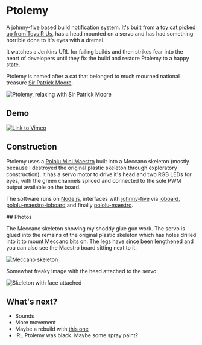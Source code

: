 # Ptolemy

A [johnny-five](https://github.com/rwaldron/johnny-five) based build notification system.  It's built from a [toy cat picked up from Toys R Us](http://www.toysrus.co.uk/Toys-R-Us/Toys/Soft-Toys/Fur-Real-White-Walking-Kitty\(0079055\)), has a head mounted on a servo and has had something horrible done to it's eyes with a dremel.

It watches a Jenkins URL for failing builds and then strikes fear into the heart of developers until they fix the build and restore Ptolemy to a happy state.

Ptolemy is named after a cat that belonged to much mourned national treasure [Sir Patrick Moore](http://en.wikipedia.org/wiki/Patrick_Moore).

![Ptolemy, relaxing with Sir Patrick Moore](https://raw.github.com/achingbrain/build-cat/master/assets/ptolemy.jpg)

## Demo

[![Link to Vimeo](https://raw.github.com/achingbrain/build-cat/master/assets/video.jpg)](https://vimeo.com/77849849)

## Construction

Ptolemy uses a [Pololu Mini Maestro](http://www.pololu.com/catalog/product/1352) built into a Meccano skeleton (mostly because I destroyed the original plastic skeleton through exploratory construction).  It has a servo motor to drive it's head and two RGB LEDs for eyes, with the green channels spliced and connected to the sole PWM output available on the board.

The software runs on [Node.js](http://nodejs.org/), interfaces with [johnny-five](https://github.com/rwaldron/johnny-five) via [ioboard](https://github.com/achingbrain/node-ioboard), [pololu-maestro-ioboard](https://github.com/achingbrain/node-maestro-ioboard) and finally [pololu-maestro](https://github.com/omcaree/node-pololumaestro).

## Photos

The Meccano skeleton showing my shoddy glue gun work.  The servo is glued into the remains of the original plastic skeleton which has holes drilled into it to mount Meccano bits on.  The legs have since been lengthened and you can also see the Maestro board sitting next to it.

![Meccano skeleton](https://raw.github.com/achingbrain/build-cat/master/assets/skeleton.jpg)

Somewhat freaky image with the head attached to the servo:

![Skeleton with face attached](https://raw.github.com/achingbrain/build-cat/master/assets/skeletonwithskin.jpg)

## What's next?

 * Sounds
 * More movement
 * Maybe a rebuild with [this one](http://www.toysrus.co.uk/Toys-R-Us/Toys/Soft-Toys/Fur-Real-Daisy-Plays-with-Me-Kitty\(0106748\))
 * IRL Ptolemy was black. Maybe some spray paint?
